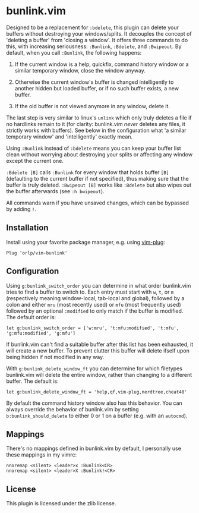 # bunlink.vim

Designed to be a replacement for `:bdelete`, this plugin can delete your buffers
without destroying your windows/splits. It decouples the concept of 'deleting a
buffer' from 'closing a window'. It offers three commands to do this, with
increasing seriousness: `:Bunlink`, `:Bdelete`, and `:Bwipeout`. By default,
when you call `:Bunlink`, the following happens:

 1. If the current window is a help, quickfix, command history window or a
 similar temporary window, close the window anyway.
 
 2. Otherwise the current window's buffer is changed intelligently to another
 hidden but loaded buffer, or if no such buffer exists, a new buffer.

 3. If the old buffer is not viewed anymore in any window, delete it.
 
The last step is very similar to linux's `unlink` which only truly deletes a
file if no hardlinks remain to it (for clarity: bunlink.vim *never* deletes any
files, it strictly works with buffers). See below in the configuration what 'a
similar temporary window' and 'intelligently' exactly mean.

Using `:Bunlink` instead of `:bdelete` means you can keep your buffer list
clean without worrying about destroying your splits or affecting any window
except the current one.

`:Bdelete [B]` calls `:Bunlink` for every window that holds buffer `[B]`
(defaulting to the current buffer if not specified), thus making sure that the
buffer is truly deleted. `:Bwipeout [B]` works like `:Bdelete` but also wipes
out the buffer afterwards (see `:h bwipeout`).

All commands warn if you have unsaved changes, which can be
bypassed by adding `!`.


## Installation

Install using your favorite package manager, e.g. using
[vim-plug](https://github.com/junegunn/vim-plug):

    Plug 'orlp/vim-bunlink'


## Configuration

Using `g:bunlink_switch_order` you can determine in what order bunlink.vim tries
to find a buffer to switch to. Each entry must start with `w`, `t`, or `m`
(respectively meaning window-local, tab-local and global), followed by a colon
and either `mru` (most recently used) or `mfu` (most frequently used) followed
by an optional `:modified` to only match if the buffer is modified. The default
order is:

    let g:bunlink_switch_order = ['w:mru', 't:mfu:modified', 't:mfu', 'g:mfu:modified', 'g:mfu']

If bunlink.vim can't find a suitable buffer after this list has been exhausted,
it will create a new buffer. To prevent clutter this buffer will delete ifself
upon being hidden if not modified in any way.

With `g:bunlink_delete_window_ft` you can determine for which filetypes
bunlink.vim will delete the entire window, rather than changing to a different
buffer. The default is:

    let g:bunlink_delete_window_ft = 'help,qf,vim-plug,nerdtree,cheat40'

By default the command history window also has this behavior. You can always
override the behavior of bunlink.vim by setting `b:bunlink_should_delete` to
either 0 or 1 on a buffer (e.g. with an `autocmd`).


## Mappings

There's no mappings defined in bunlink.vim by default, I personally use these
mappings in my vimrc:

    nnoremap <silent> <leader>x :Bunlink<CR>
    nnoremap <silent> <leader>X :Bunlink!<CR>


## License

This plugin is licensed under the zlib license.
